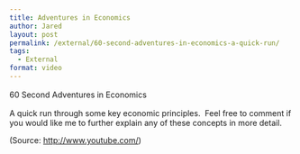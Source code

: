 ```yaml
---
title: Adventures in Economics
author: Jared
layout: post
permalink: /external/60-second-adventures-in-economics-a-quick-run/
tags:
  - External
format: video
---
```

<span style="line-height: 1.5em;">60 Second Adventures in Economics</span>

A quick run through some key economic principles.  Feel free to comment if you would like me to further explain any of these concepts in more detail.

<div class="attribution">
  (Source: <a href="http://www.youtube.com/">http://www.youtube.com/</a>)
</div>
